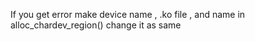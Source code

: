 If you get error make device name , .ko file , and name in alloc_chardev_region() change it as same
